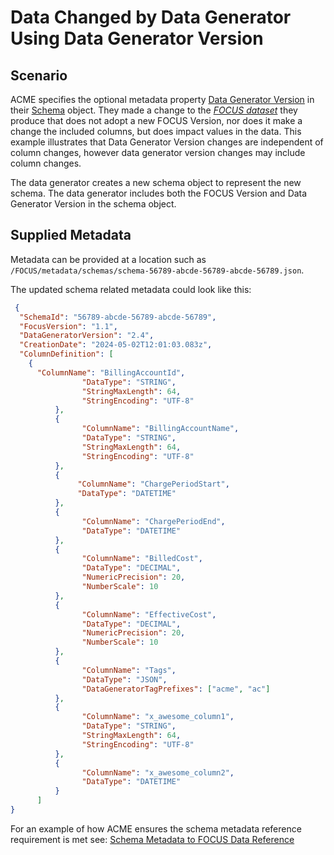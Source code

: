 # Data Changed by Data Generator Using Data Generator Version

## Scenario

ACME specifies the optional metadata property [Data Generator Version](#datageneratorversion) in their [Schema](#schema) object. They made a change to the [*FOCUS dataset*](#glossary:FOCUS-dataset) they produce that does not adopt a new FOCUS Version, nor does it make a change the included columns, but does impact values in the data. This example illustrates that Data Generator Version changes are independent of column changes, however data generator version changes may include column changes.

The data generator creates a new schema object to represent the new schema. The data generator includes both the FOCUS Version and Data Generator Version in the schema object.

## Supplied Metadata

Metadata can be provided at a location such as `/FOCUS/metadata/schemas/schema-56789-abcde-56789-abcde-56789.json`.

The updated schema related metadata could look like this:

```json
 {
  "SchemaId": "56789-abcde-56789-abcde-56789",
  "FocusVersion": "1.1",
  "DataGeneratorVersion": "2.4",
  "CreationDate": "2024-05-02T12:01:03.083z",
  "ColumnDefinition": [
    {
      "ColumnName": "BillingAccountId",
                "DataType": "STRING",
                "StringMaxLength": 64,
                "StringEncoding": "UTF-8"
          },
          {
                "ColumnName": "BillingAccountName",
                "DataType": "STRING",
                "StringMaxLength": 64,
                "StringEncoding": "UTF-8"
          },
          {
               "ColumnName": "ChargePeriodStart",
               "DataType": "DATETIME"
          },
          {
                "ColumnName": "ChargePeriodEnd",
                "DataType": "DATETIME"
          },
          {
                "ColumnName": "BilledCost",
                "DataType": "DECIMAL",
                "NumericPrecision": 20,
                "NumberScale": 10
          },
          {
                "ColumnName": "EffectiveCost",
                "DataType": "DECIMAL",
                "NumericPrecision": 20,
                "NumberScale": 10
          },
          {
                "ColumnName": "Tags",
                "DataType": "JSON",
                "DataGeneratorTagPrefixes": ["acme", "ac"]
          },
          {
                "ColumnName": "x_awesome_column1",
                "DataType": "STRING",
                "StringMaxLength": 64,
                "StringEncoding": "UTF-8"
          },
          {
                "ColumnName": "x_awesome_column2",
                "DataType": "DATETIME"
          }
      ]
}
```

For an example of how ACME ensures the schema metadata reference requirement is met see: [Schema Metadata to FOCUS Data Reference](#schemametadatatofocusdatareference)
